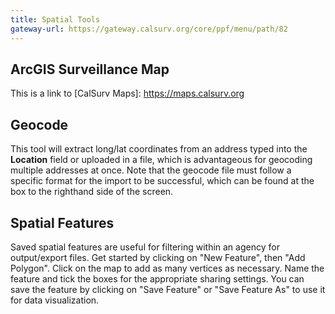 ```yaml
---
title: Spatial Tools
gateway-url: https://gateway.calsurv.org/core/ppf/menu/path/82
---
```

## ArcGIS Surveillance Map
This is a link to [CalSurv Maps]: https://maps.calsurv.org

## Geocode
This tool will extract long/lat coordinates from an address typed into the **Location** field or uploaded in a file, which is advantageous for geocoding multiple addresses at once. Note that the geocode file must follow a specific format for the import to be successful, which can be found at the box to the righthand side of the screen.

## Spatial Features
Saved spatial features are useful for filtering within an agency for output/export files. Get started by clicking on "New Feature", then "Add Polygon". Click on the map to add as many vertices as necessary. Name the feature and tick the boxes for the appropriate sharing settings. You can save the feature by clicking on "Save Feature" or "Save Feature As" to use it for data visualization.
